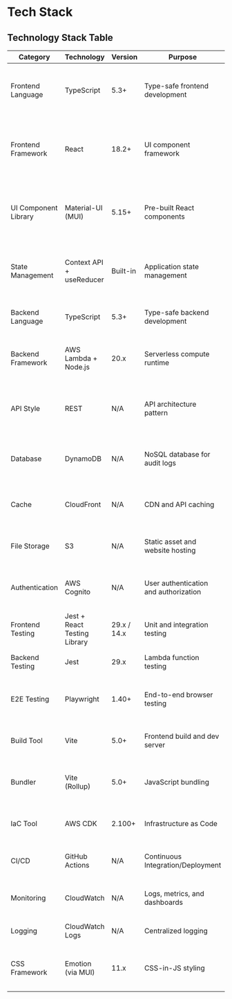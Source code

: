 # Tech Stack

## Technology Stack Table

| Category | Technology | Version | Purpose | Rationale |
|----------|------------|---------|---------|-----------|
| Frontend Language | TypeScript | 5.3+ | Type-safe frontend development | Type safety reduces runtime errors and improves IDE support |
| Frontend Framework | React | 18.2+ | UI component framework | Industry standard with vast ecosystem and AWS Amplify support |
| UI Component Library | Material-UI (MUI) | 5.15+ | Pre-built React components | Provides professional UI components aligned with Material Design |
| State Management | Context API + useReducer | Built-in | Application state management | Sufficient for app complexity without Redux overhead |
| Backend Language | TypeScript | 5.3+ | Type-safe backend development | Consistency with frontend and strong typing |
| Backend Framework | AWS Lambda + Node.js | 20.x | Serverless compute runtime | Native AWS integration with minimal cold start times |
| API Style | REST | N/A | API architecture pattern | Simple, well-understood pattern suitable for CRUD operations |
| Database | DynamoDB | N/A | NoSQL database for audit logs | Serverless, auto-scaling, perfect for append-only audit data |
| Cache | CloudFront | N/A | CDN and API caching | Built-in with AWS, reduces latency globally |
| File Storage | S3 | N/A | Static asset and website hosting | Industry standard for static site hosting |
| Authentication | AWS Cognito | N/A | User authentication and authorization | Managed service with built-in security features |
| Frontend Testing | Jest + React Testing Library | 29.x / 14.x | Unit and integration testing | Standard React testing stack |
| Backend Testing | Jest | 29.x | Lambda function testing | Consistent with frontend tooling |
| E2E Testing | Playwright | 1.40+ | End-to-end browser testing | Modern, fast, reliable cross-browser testing |
| Build Tool | Vite | 5.0+ | Frontend build and dev server | Fast builds with hot module replacement |
| Bundler | Vite (Rollup) | 5.0+ | JavaScript bundling | Integrated with Vite, optimized production builds |
| IaC Tool | AWS CDK | 2.100+ | Infrastructure as Code | Type-safe infrastructure with TypeScript |
| CI/CD | GitHub Actions | N/A | Continuous Integration/Deployment | Free for public repos, good AWS integration |
| Monitoring | CloudWatch | N/A | Logs, metrics, and dashboards | Native AWS service with Lambda integration |
| Logging | CloudWatch Logs | N/A | Centralized logging | Automatic Lambda log aggregation |
| CSS Framework | Emotion (via MUI) | 11.x | CSS-in-JS styling | Integrated with Material-UI, dynamic styling |
